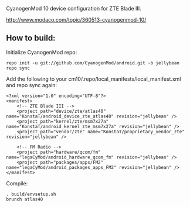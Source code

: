 CyanogenMod 10 device configuration for ZTE Blade III.

http://www.modaco.com/topic/360513-cyanogenmod-10/

How to build:
-------------

Initialize CyanogenMod repo:

    repo init -u git://github.com/CyanogenMod/android.git -b jellybean
    repo sync

Add the following to your cm10/.repo/local_manifests/local_manifest.xml and repo sync again:

    <?xml version="1.0" encoding="UTF-8"?>
    <manifest>
        <!-- ZTE Blade III -->
        <project path="device/zte/atlas40" name="KonstaT/android_device_zte_atlas40" revision="jellybean" />
        <project path="kernel/zte/msm7x27a" name="KonstaT/android_kernel_zte_msm7x27a" revision="jellybean" />
        <project path="vendor/zte" name="KonstaT/proprietary_vendor_zte" revision="jellybean" />

        <!-- FM Radio -->
        <project path="hardware/qcom/fm" name="legaCyMod/android_hardware_qcom_fm" revision="jellybean" />
        <project path="packages/apps/FM2" name="legaCyMod/android_packages_apps_FM2" revision="jellybean" />
    </manifest>

Compile:

    . build/envsetup.sh
    brunch atlas40

